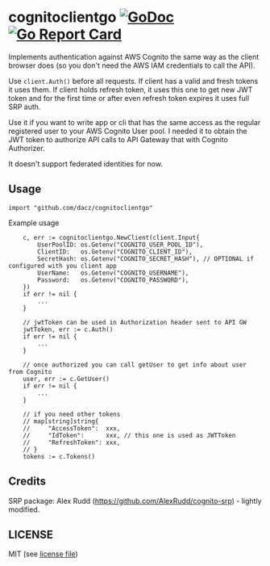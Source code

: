 # cognitoclientgo [![GoDoc](https://godoc.org/github.com/dacz/cognitoclientgo?status.png)](https://godoc.org/github.com/dacz/cognitoclientgo) [![Go Report Card](https://goreportcard.com/badge/github.com/dacz/cognitoclientgo)](https://goreportcard.com/report/github.com/dacz/cognitoclientgo)

Implements authentication against AWS Cognito the same way
as the client browser does (so you don't need the AWS IAM credentials to call the API).

Use `client.Auth()` before all requests. If client has a valid and fresh tokens it uses them. If client holds refresh token, it uses this one to get new JWT token and for the first time or after even refresh token expires it uses full SRP auth.

Use it if you want to write app or cli that has the same access as the
regular registered user to your AWS Cognito User pool. I needed it to obtain
the JWT token to authorize API calls to API Gateway that with Cognito Authorizer.

It doesn't support federated identities for now.

## Usage

`import "github.com/dacz/cognitoclientgo"`

Example usage

```golang
	c, err := cognitoclientgo.NewClient(client.Input{
		UserPoolID: os.Getenv("COGNITO_USER_POOL_ID"),
		ClientID:   os.Getenv("COGNITO_CLIENT_ID"),
		SecretHash: os.Getenv("COGNITO_SECRET_HASH"), // OPTIONAL if configured with you client app
		UserName:   os.Getenv("COGNITO_USERNAME"),
		Password:   os.Getenv("COGNITO_PASSWORD"),
	})
	if err != nil {
		...
	}

	// jwtToken can be used in Authorization header sent to API GW
	jwtToken, err := c.Auth()
	if err != nil {
		...
	}

	// once authorized you can call getUser to get info about user from Cognito
	user, err := c.GetUser()
	if err != nil {
		...
    }

    // if you need other tokens
    // map[string]string{
	// 	   "AccessToken":  xxx,
	// 	   "IdToken":      xxx, // this one is used as JWTToken
	// 	   "RefreshToken": xxx,
	// }
    tokens := c.Tokens()
```

## Credits

SRP package: Alex Rudd (https://github.com/AlexRudd/cognito-srp) - lightly modified.

## LICENSE

MIT (see [license file](./LICENSE))
